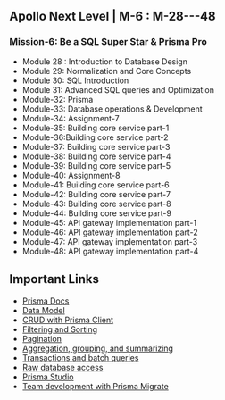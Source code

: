 ## Apollo Next Level | M-6 : M-28---48

### Mission-6: Be a SQL Super Star & Prisma Pro

- Module 28 : Introduction to Database Design
- Module 29: Normalization and Core Concepts
- Module 30: SQL Introduction
- Module 31: Advanced SQL queries and Optimization
- Module-32: Prisma
- Module-33: Database operations & Development
- Module-34: Assignment-7
- Module-35: Building core service part-1
- Module-36:Building core service part-2
- Module-37: Building core service part-3
- Module-38: Building core service part-4
- Module-39: Building core service part-5
- Module-40: Assignment-8
- Module-41: Building core service part-6
- Module-42: Building core service part-7
- Module-43: Building core service part-8
- Module-44: Building core service part-9
- Module-45: API gateway implementation part-1
- Module-46: API gateway implementation part-2
- Module-47: API gateway implementation part-3
- Module-48: API gateway implementation part-4


## Important Links

- [Prisma Docs](https://www.prisma.io/docs)
- [Data Model](https://www.prisma.io/docs/concepts/components/prisma-schema/data-model)
- [CRUD with Prisma Client](https://www.prisma.io/docs/concepts/components/prisma-client/crud)
- [Filtering and Sorting](https://www.prisma.io/docs/concepts/components/prisma-client/filtering-and-sorting)
- [Pagination](https://www.prisma.io/docs/concepts/components/prisma-client/pagination)
- [Aggregation, grouping, and summarizing](https://www.prisma.io/docs/concepts/components/prisma-client/aggregation-grouping-summarizing)
- [Transactions and batch queries](https://www.prisma.io/docs/concepts/components/prisma-client/transactions)
- [Raw database access](https://www.prisma.io/docs/concepts/components/prisma-client/raw-database-access)
- [Prisma Studio](https://www.prisma.io/docs/concepts/components/prisma-studio)
- [Team development with Prisma Migrate](https://www.prisma.io/docs/guides/migrate/developing-with-prisma-migrate/team-development)
